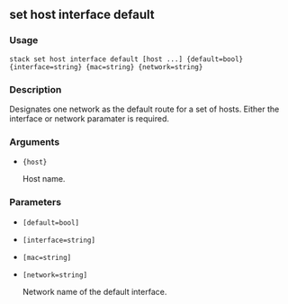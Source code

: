 ## set host interface default

### Usage

`stack set host interface default [host ...] {default=bool} {interface=string} {mac=string} {network=string}`

### Description

Designates one network as the default route for a set of hosts.
        Either the interface or network paramater is required.

### Arguments

* `{host}`

   Host name.


### Parameters
* `[default=bool]`
* `[interface=string]`
* `[mac=string]`
* `[network=string]`

   Network name of the default interface.


